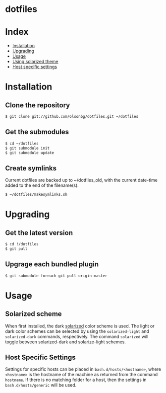dotfiles
=====

# Index
* [Installation](#installation)
* [Upgrading](#upgrading)
* [Usage](#usage)
 * [Using solarized theme](#solarized-scheme)
 * [Host specific settings](#host-specific-settings)

# Installation

## Clone the repository
```bash
$ git clone git://github.com/olsonbg/dotfiles.git ~/dotfiles
```

## Get the submodules

```bash
$ cd ~/dotfiles
$ git submodule init
$ git submodule update
```

## Create symlinks
Current dotfiles are backed up to ~/dotfiles_old, with the current date-time added to the end of the filename(s).
```bash
$ ~/dotfiles/makesymlinks.sh
```

# Upgrading

## Get the latest version
```bash
$ cd !/dotfiles
$ git pull
```

## Upgrage each bundled plugin

```bash
$ git submodule foreach git pull origin master
```

# Usage
## Solarized scheme
When first installed, the dark [solarized](https://github.com/altercation/solarized) color scheme is used. The light or dark color schemes can be selected by using the `solarized-light` and `solarized-dark` commands, respectively. The command `solarized` will toggle between solarized-dark and solarize-light schemes.

## Host Specific Settings
Settings for specific hosts can be placed in `bash.d/hosts/<hostname>`, where `<hostname>` is the hostname of the machine as returned from the command `hostname`. If there is no matching folder for a host, then the settings in `bash.d/hosts/generic` will be used.

